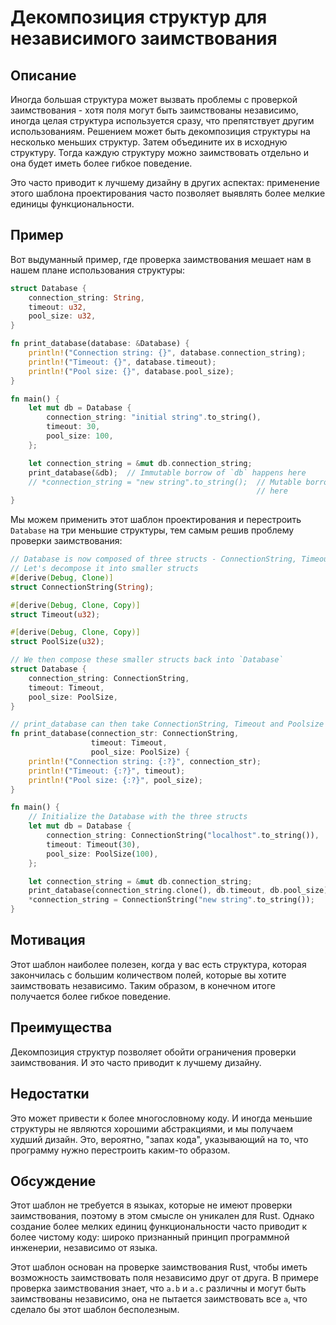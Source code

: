 # Декомпозиция структур для независимого заимствования

## Описание

Иногда большая структура может вызвать проблемы с проверкой заимствования - хотя поля могут быть заимствованы независимо, иногда целая структура используется сразу, что препятствует другим использованиям. Решением может быть декомпозиция структуры на несколько меньших структур. Затем объедините их в исходную структуру. Тогда каждую структуру можно заимствовать отдельно и она будет иметь более гибкое поведение.

Это часто приводит к лучшему дизайну в других аспектах: применение этого шаблона проектирования часто позволяет выявлять более мелкие единицы функциональности.

## Пример

Вот выдуманный пример, где проверка заимствования мешает нам в нашем плане использования структуры:

```rust
struct Database {
    connection_string: String,
    timeout: u32,
    pool_size: u32,
}

fn print_database(database: &Database) {
    println!("Connection string: {}", database.connection_string);
    println!("Timeout: {}", database.timeout);
    println!("Pool size: {}", database.pool_size);
}

fn main() {
    let mut db = Database {
        connection_string: "initial string".to_string(),
        timeout: 30,
        pool_size: 100,
    };

    let connection_string = &mut db.connection_string;
    print_database(&db);  // Immutable borrow of `db` happens here
    // *connection_string = "new string".to_string();  // Mutable borrow is used
                                                       // here
}
```

Мы можем применить этот шаблон проектирования и перестроить `Database` на три меньшие структуры, тем самым решив проблему проверки заимствования:

```rust
// Database is now composed of three structs - ConnectionString, Timeout and PoolSize.
// Let's decompose it into smaller structs
#[derive(Debug, Clone)]
struct ConnectionString(String);

#[derive(Debug, Clone, Copy)]
struct Timeout(u32);

#[derive(Debug, Clone, Copy)]
struct PoolSize(u32);

// We then compose these smaller structs back into `Database`
struct Database {
    connection_string: ConnectionString,
    timeout: Timeout,
    pool_size: PoolSize,
}

// print_database can then take ConnectionString, Timeout and Poolsize struct instead
fn print_database(connection_str: ConnectionString, 
                  timeout: Timeout, 
                  pool_size: PoolSize) {
    println!("Connection string: {:?}", connection_str);
    println!("Timeout: {:?}", timeout);
    println!("Pool size: {:?}", pool_size);
}

fn main() {
    // Initialize the Database with the three structs
    let mut db = Database {
        connection_string: ConnectionString("localhost".to_string()),
        timeout: Timeout(30),
        pool_size: PoolSize(100),
    };

    let connection_string = &mut db.connection_string;
    print_database(connection_string.clone(), db.timeout, db.pool_size);
    *connection_string = ConnectionString("new string".to_string());
}
```

## Мотивация

Этот шаблон наиболее полезен, когда у вас есть структура, которая закончилась с большим количеством полей, которые вы хотите заимствовать независимо. Таким образом, в конечном итоге получается более гибкое поведение.

## Преимущества

Декомпозиция структур позволяет обойти ограничения проверки заимствования. И это часто приводит к лучшему дизайну.

## Недостатки

Это может привести к более многословному коду. И иногда меньшие структуры не являются хорошими абстракциями, и мы получаем худший дизайн. Это, вероятно, "запах кода", указывающий на то, что программу нужно перестроить каким-то образом.

## Обсуждение

Этот шаблон не требуется в языках, которые не имеют проверки заимствования, поэтому в этом смысле он уникален для Rust. Однако создание более мелких единиц функциональности часто приводит к более чистому коду: широко признанный принцип программной инженерии, независимо от языка.

Этот шаблон основан на проверке заимствования Rust, чтобы иметь возможность заимствовать поля независимо друг от друга. В примере проверка заимствования знает, что `a.b` и `a.c` различны и могут быть заимствованы независимо, она не пытается заимствовать все `a`, что сделало бы этот шаблон бесполезным.